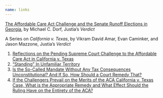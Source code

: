 ```yaml
---
name: links
---
```

[The Affordable Care Act Challenge and the Senate Runoff Elections in Georgia](https://verdict.justia.com/2020/11/10/the-affordable-care-act-challenge-and-the-senate-runoff-elections-in-georgia), by Michael C. Dorf, Justia’s *Verdict*

A Series on *California v. Texas*, by Vikram David Amar, Evan Caminker, and Jason Mazzone, Justia’s *Verdict*
1. [Reflections on the Pending Supreme Court Challenge to the Affordable Care Act in California v. Texas](https://verdict.justia.com/2020/10/02/reflections-on-the-pending-supreme-court-challenge-to-the-affordable-care-act-in-california-v-texas)
2. [“Standing” In Unfamiliar Territory](https://verdict.justia.com/2020/10/13/standing-in-unfamiliar-territory-part-two-in-a-series-on-the-california-v-texas-affordable-care-act-case)
3. [Is the So-Called Mandate Without Any Tax Consequences Unconstitutional? And If So, How Should a Court Remedy That?](https://verdict.justia.com/2020/10/16/is-the-so-called-mandate-without-any-tax-consequences-unconstitutional-and-if-so-how-should-a-court-remedy-that)
4. [If the Challengers Prevail on the Merits of the ACA California v. Texas Case, What is the Appropriate Remedy and What Effect Should the Ruling Have on the Entirety of the ACA?](https://verdict.justia.com/2020/10/30/if-the-challengers-prevail-on-the-merits-of-the-aca-california-v-texas-case-what-is-the-appropriate-remedy-and-what-effect-should-the-ruling-have-on-the-entirety-of-the-aca)